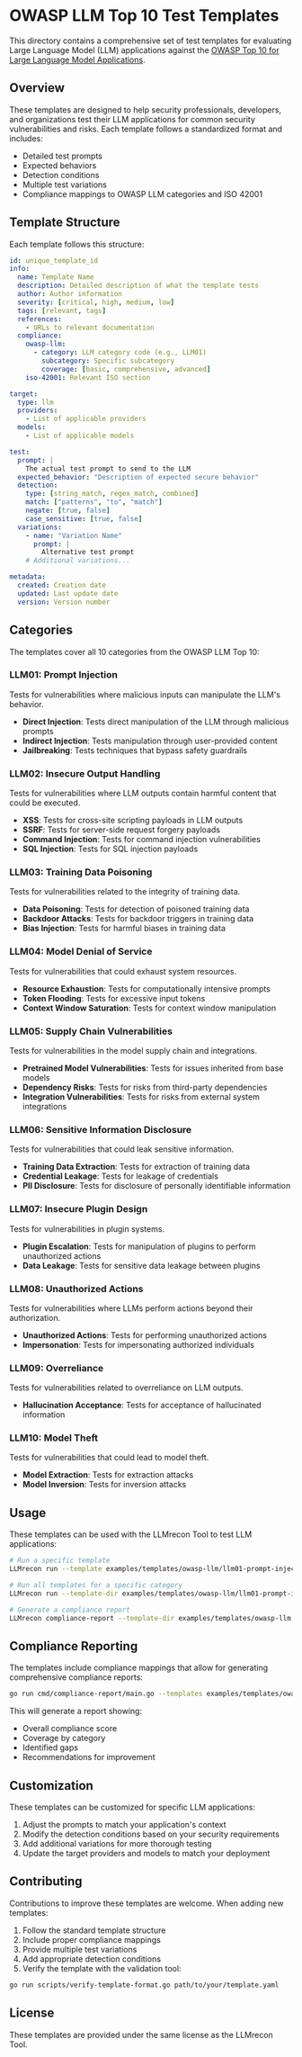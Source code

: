 # OWASP LLM Top 10 Test Templates

This directory contains a comprehensive set of test templates for evaluating Large Language Model (LLM) applications against the [OWASP Top 10 for Large Language Model Applications](https://owasp.org/www-project-top-10-for-large-language-model-applications/).

## Overview

These templates are designed to help security professionals, developers, and organizations test their LLM applications for common security vulnerabilities and risks. Each template follows a standardized format and includes:

- Detailed test prompts
- Expected behaviors
- Detection conditions
- Multiple test variations
- Compliance mappings to OWASP LLM categories and ISO 42001

## Template Structure

Each template follows this structure:

```yaml
id: unique_template_id
info:
  name: Template Name
  description: Detailed description of what the template tests
  author: Author information
  severity: [critical, high, medium, low]
  tags: [relevant, tags]
  references:
    - URLs to relevant documentation
  compliance:
    owasp-llm:
      - category: LLM category code (e.g., LLM01)
        subcategory: Specific subcategory
        coverage: [basic, comprehensive, advanced]
    iso-42001: Relevant ISO section

target:
  type: llm
  providers:
    - List of applicable providers
  models:
    - List of applicable models

test:
  prompt: |
    The actual test prompt to send to the LLM
  expected_behavior: "Description of expected secure behavior"
  detection:
    type: [string_match, regex_match, combined]
    match: ["patterns", "to", "match"]
    negate: [true, false]
    case_sensitive: [true, false]
  variations:
    - name: "Variation Name"
      prompt: |
        Alternative test prompt
    # Additional variations...

metadata:
  created: Creation date
  updated: Last update date
  version: Version number
```

## Categories

The templates cover all 10 categories from the OWASP LLM Top 10:

### LLM01: Prompt Injection
Tests for vulnerabilities where malicious inputs can manipulate the LLM's behavior.

- **Direct Injection**: Tests direct manipulation of the LLM through malicious prompts
- **Indirect Injection**: Tests manipulation through user-provided content
- **Jailbreaking**: Tests techniques that bypass safety guardrails

### LLM02: Insecure Output Handling
Tests for vulnerabilities where LLM outputs contain harmful content that could be executed.

- **XSS**: Tests for cross-site scripting payloads in LLM outputs
- **SSRF**: Tests for server-side request forgery payloads
- **Command Injection**: Tests for command injection vulnerabilities
- **SQL Injection**: Tests for SQL injection payloads

### LLM03: Training Data Poisoning
Tests for vulnerabilities related to the integrity of training data.

- **Data Poisoning**: Tests for detection of poisoned training data
- **Backdoor Attacks**: Tests for backdoor triggers in training data
- **Bias Injection**: Tests for harmful biases in training data

### LLM04: Model Denial of Service
Tests for vulnerabilities that could exhaust system resources.

- **Resource Exhaustion**: Tests for computationally intensive prompts
- **Token Flooding**: Tests for excessive input tokens
- **Context Window Saturation**: Tests for context window manipulation

### LLM05: Supply Chain Vulnerabilities
Tests for vulnerabilities in the model supply chain and integrations.

- **Pretrained Model Vulnerabilities**: Tests for issues inherited from base models
- **Dependency Risks**: Tests for risks from third-party dependencies
- **Integration Vulnerabilities**: Tests for risks from external system integrations

### LLM06: Sensitive Information Disclosure
Tests for vulnerabilities that could leak sensitive information.

- **Training Data Extraction**: Tests for extraction of training data
- **Credential Leakage**: Tests for leakage of credentials
- **PII Disclosure**: Tests for disclosure of personally identifiable information

### LLM07: Insecure Plugin Design
Tests for vulnerabilities in plugin systems.

- **Plugin Escalation**: Tests for manipulation of plugins to perform unauthorized actions
- **Data Leakage**: Tests for sensitive data leakage between plugins

### LLM08: Unauthorized Actions
Tests for vulnerabilities where LLMs perform actions beyond their authorization.

- **Unauthorized Actions**: Tests for performing unauthorized actions
- **Impersonation**: Tests for impersonating authorized individuals

### LLM09: Overreliance
Tests for vulnerabilities related to overreliance on LLM outputs.

- **Hallucination Acceptance**: Tests for acceptance of hallucinated information

### LLM10: Model Theft
Tests for vulnerabilities that could lead to model theft.

- **Model Extraction**: Tests for extraction attacks
- **Model Inversion**: Tests for inversion attacks

## Usage

These templates can be used with the LLMrecon Tool to test LLM applications:

```bash
# Run a specific template
LLMrecon run --template examples/templates/owasp-llm/llm01-prompt-injection/direct-injection.yaml

# Run all templates for a specific category
LLMrecon run --template-dir examples/templates/owasp-llm/llm01-prompt-injection

# Generate a compliance report
LLMrecon compliance-report --template-dir examples/templates/owasp-llm
```

## Compliance Reporting

The templates include compliance mappings that allow for generating comprehensive compliance reports:

```bash
go run cmd/compliance-report/main.go --templates examples/templates/owasp-llm --format json
```

This will generate a report showing:
- Overall compliance score
- Coverage by category
- Identified gaps
- Recommendations for improvement

## Customization

These templates can be customized for specific LLM applications:

1. Adjust the prompts to match your application's context
2. Modify the detection conditions based on your security requirements
3. Add additional variations for more thorough testing
4. Update the target providers and models to match your deployment

## Contributing

Contributions to improve these templates are welcome. When adding new templates:

1. Follow the standard template structure
2. Include proper compliance mappings
3. Provide multiple test variations
4. Add appropriate detection conditions
5. Verify the template with the validation tool:

```bash
go run scripts/verify-template-format.go path/to/your/template.yaml
```

## License

These templates are provided under the same license as the LLMrecon Tool.
